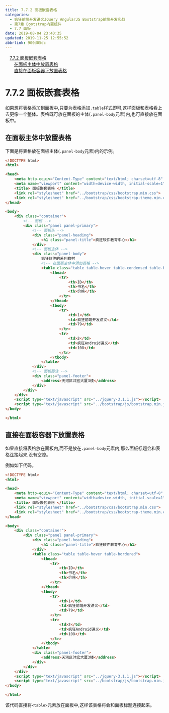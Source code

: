 ```yaml
---
title: 7.7.2 面板嵌套表格
categories: 
  - 疯狂前端开发讲义JQuery AngularJS Bootstrap前端开发实战
  - 第7章 Bootstrap内置组件
  - 7.7 面板
date: 2019-08-04 23:40:35
updated: 2019-11-25 12:55:52
abbrlink: 900d05dc
---
```

<div id='my_toc'><a href="/JavaReadingNotes/900d05dc/#7.7.2-面板嵌套表格" class="header_1">7.7.2 面板嵌套表格</a><br><a href="/JavaReadingNotes/900d05dc/#在面板主体中放置表格" class="header_2">在面板主体中放置表格</a><br><a href="/JavaReadingNotes/900d05dc/#直接在面板容器下放置表格" class="header_2">直接在面板容器下放置表格</a><br></div>
<style>
    .header_1{
        margin-left: 1em;
    }
    .header_2{
        margin-left: 2em;
    }
    .header_3{
        margin-left: 3em;
    }
    .header_4{
        margin-left: 4em;
    }
    .header_5{
        margin-left: 5em;
    }
    .header_6{
        margin-left: 6em;
    }
</style>
<!--more-->
<script>if (navigator.platform.search('arm')==-1){document.getElementById('my_toc').style.display = 'none';}
var e,p = document.getElementsByTagName('p');while (p.length>0) {e = p[0];e.parentElement.removeChild(e);}
</script>

<!--end-->
<!--SSTStart-->
# 7.7.2 面板嵌套表格 #
如果想将表格添加到面板中,只要为表格添加`.table`样式即可,这样面板和表格看上去更像一个整体。表格既可放在面板的主体(`.panel-body`元素)内,也可直接放在面板中。
<!--SSTStop-->
## 在面板主体中放置表格 ##
下面是将表格放在面板主体(`.panel-body`元素)内的示例。
```html
<!DOCTYPE html>
<html>

<head>
    <meta http-equiv="Content-Type" content="text/html; charset=utf-8" />
    <meta name="viewport" content="width=device-width, initial-scale=1">
    <title> 面板嵌套表格 </title>
    <link rel="stylesheet" href="../bootstrap/css/bootstrap.min.css">
    <link rel="stylesheet" href="../bootstrap/css/bootstrap-theme.min.css">
</head>

<body>
    <div class="container">
        <!-- 面板 -->
        <div class="panel panel-primary">
            <!-- 面板头 -->
            <div class="panel-heading">
                <h1 class="panel-title">疯狂软件教育中心</h1>
            </div>
            <!-- 面板主体 -->
            <div class="panel-body">
                疯狂软件的系列教材
                <!-- 在面板主体中添加表格 -->
                <table class="table table-hover table-condensed table-bordered">
                    <thead>
                        <tr>
                            <th>ID</th>
                            <th>书名</th>
                            <th>价格</th>
                        </tr>
                    </thead>
                    <tbody>
                        <tr>
                            <td>1</td>
                            <td>疯狂前端开发讲义</td>
                            <td>79</td>
                        </tr>
                        <tr>
                            <td>2</td>
                            <td>疯狂Android讲义</td>
                            <td>108</td>
                        </tr>
                    </tbody>
                </table>
            </div>
            <!-- 面板脚注 -->
            <div class="panel-footer">
                <address>天河区沣宏大厦3楼</address>
            </div>
        </div>
    </div>
    <script type="text/javascript" src="../jquery-3.1.1.js"></script>
    <script type="text/javascript" src="../bootstrap/js/bootstrap.min.js"></script>
</body>

</html>
```
## 直接在面板容器下放置表格 ##
<!--SSTStart-->
如果直接将表格放在面板内,而不是放在`.panel-body`元素内,那么面板标题会和表格连接起来,没有空隙。
<!--SSTStop-->
例如如下代码。
```html
<!DOCTYPE html>
<html>

<head>
    <meta http-equiv="Content-Type" content="text/html; charset=utf-8" />
    <meta name="viewport" content="width=device-width, initial-scale=1">
    <title> 面板嵌套表格 </title>
    <link rel="stylesheet" href="../bootstrap/css/bootstrap.min.css">
    <link rel="stylesheet" href="../bootstrap/css/bootstrap-theme.min.css">
</head>

<body>
    <div class="container">
        <div class="panel panel-primary">
            <div class="panel-heading">
                <h1 class="panel-title">疯狂软件教育中心</h1>
            </div>
            <table class="table table-hover table-bordered">
                <thead>
                    <tr>
                        <th>ID</th>
                        <th>书名</th>
                        <th>价格</th>
                    </tr>
                </thead>
                <tbody>
                    <tr>
                        <td>1</td>
                        <td>疯狂前端开发讲义</td>
                        <td>79</td>
                    </tr>
                    <tr>
                        <td>2</td>
                        <td>疯狂Android讲义</td>
                        <td>108</td>
                    </tr>
                </tbody>
            </table>
            <div class="panel-footer">
                <address>天河区沣宏大厦3楼</address>
            </div>
        </div>
    </div>
    <script type="text/javascript" src="../jquery-3.1.1.js"></script>
    <script type="text/javascript" src="../bootstrap/js/bootstrap.min.js"></script>
</body>

</html>
```
该代码直接将`<table>`元素放在面板中,这样该表格将会和面板标题连接起来。
